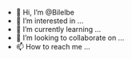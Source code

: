 - 👋 Hi, I’m @Bilelbe
- 👀 I’m interested in ...
- 🌱 I’m currently learning ...
- 💞️ I’m looking to collaborate on ...
- 📫 How to reach me ...

<!---
Bilelbe/Bilelbe is a ✨ special ✨ repository because its `README.md` (this file) appears on your GitHub profile.
You can click the Preview link to take a look at your changes.
--->
